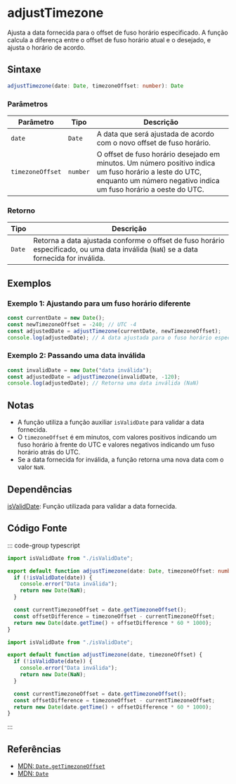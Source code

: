 # adjustTimezone  
Ajusta a data fornecida para o offset de fuso horário especificado. A função calcula a diferença entre o offset de fuso horário atual e o desejado, e ajusta o horário de acordo.

## Sintaxe
```typescript
adjustTimezone(date: Date, timezoneOffset: number): Date
```

### Parâmetros

| Parâmetro      | Tipo      | Descrição                                                         |
|-----------------|-----------|-------------------------------------------------------------------|
| `date`          | `Date`    | A data que será ajustada de acordo com o novo offset de fuso horário. |
| `timezoneOffset`| `number`  | O offset de fuso horário desejado em minutos. Um número positivo indica um fuso horário a leste do UTC, enquanto um número negativo indica um fuso horário a oeste do UTC. |

### Retorno

| Tipo   | Descrição                                               |
|--------|---------------------------------------------------------|
| `Date` | Retorna a data ajustada conforme o offset de fuso horário especificado, ou uma data inválida (`NaN`) se a data fornecida for inválida. |

## Exemplos

### Exemplo 1: Ajustando para um fuso horário diferente
```typescript
const currentDate = new Date();
const newTimezoneOffset = -240; // UTC -4
const adjustedDate = adjustTimezone(currentDate, newTimezoneOffset);
console.log(adjustedDate); // A data ajustada para o fuso horário especificado
```

### Exemplo 2: Passando uma data inválida
```typescript
const invalidDate = new Date("data inválida");
const adjustedDate = adjustTimezone(invalidDate, -120);
console.log(adjustedDate); // Retorna uma data inválida (NaN)
```

## Notas
- A função utiliza a função auxiliar `isValidDate` para validar a data fornecida.
- O `timezoneOffset` é em minutos, com valores positivos indicando um fuso horário à frente do UTC e valores negativos indicando um fuso horário atrás do UTC.
- Se a data fornecida for inválida, a função retorna uma nova data com o valor `NaN`.

## Dependências
[isValidDate](./isValidDate.md): Função utilizada para validar a data fornecida.

## Código Fonte
::: code-group
typescript
```typescript
import isValidDate from "./isValidDate";

export default function adjustTimezone(date: Date, timezoneOffset: number): Date {
  if (!isValidDate(date)) {
    console.error("Data inválida");
    return new Date(NaN);
  }

  const currentTimezoneOffset = date.getTimezoneOffset();
  const offsetDifference = timezoneOffset - currentTimezoneOffset;
  return new Date(date.getTime() + offsetDifference * 60 * 1000);
}
```

```javascript
import isValidDate from "./isValidDate";

export default function adjustTimezone(date, timezoneOffset) {
  if (!isValidDate(date)) {
    console.error("Data inválida");
    return new Date(NaN);
  }

  const currentTimezoneOffset = date.getTimezoneOffset();
  const offsetDifference = timezoneOffset - currentTimezoneOffset;
  return new Date(date.getTime() + offsetDifference * 60 * 1000);
}
```
:::

## Referências
- [MDN: `Date.getTimezoneOffset`](https://developer.mozilla.org/pt-BR/docs/Web/JavaScript/Reference/Global_Objects/Date/getTimezoneOffset)
- [MDN: `Date`](https://developer.mozilla.org/pt-BR/docs/Web/JavaScript/Reference/Global_Objects/Date)